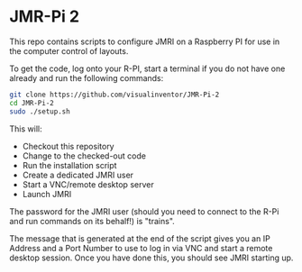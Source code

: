 JMR-Pi 2
=========

This repo contains scripts to configure JMRI on a Raspberry PI for use in the computer control of layouts.

To get the code, log onto your R-PI, start a terminal if you do not have one already and run the following commands:

```bash
git clone https://github.com/visualinventor/JMR-Pi-2
cd JMR-Pi-2
sudo ./setup.sh
```

This will:

  * Checkout this repository
  * Change to the checked-out code
  * Run the installation script
  * Create a dedicated JMRI user
  * Start a VNC/remote desktop server
  * Launch JMRI

The password for the JMRI user (should you need to connect to the R-Pi and run commands on its behalf!) is "trains".

The message that is generated at the end of the script gives you an IP Address and a Port Number to use to log in via VNC and start a remote desktop session.  Once you have done this, you should see JMRI starting up.
